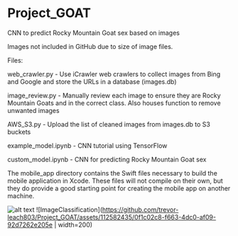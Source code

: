 # Project_GOAT
CNN to predict Rocky Mountain Goat sex based on images

Images not included in GitHub due to size of image files.

Files:


web_crawler.py - Use iCrawler web crawlers to collect images from Bing and Google and store the URLs in a database (images.db)

image_review.py - Manually review each image to ensure they are Rocky Mountain Goats and in the correct class. Also houses function to remove unwanted images

AWS_S3.py - Upload the list of cleaned images from images.db to S3 buckets

example_model.ipynb - CNN tutorial using TensorFlow

custom_model.ipynb - CNN for predicting Rocky Mountain Goat sex

The mobile_app directory contains the Swift files necessary to build the mobile application in Xcode. These files will not compile on their own, but they do provide a good starting point for creating the mobile app on another machine.

![alt text](https://github.com/trevor-leach803/Project_GOAT/blob/main/mobile_app/app_screenshots/ImageClassification.PNG)
![ImageClassification](https://github.com/trevor-leach803/Project_GOAT/assets/112582435/0f1c02c8-f663-4dc0-af09-92d7262e205e | width=200)
